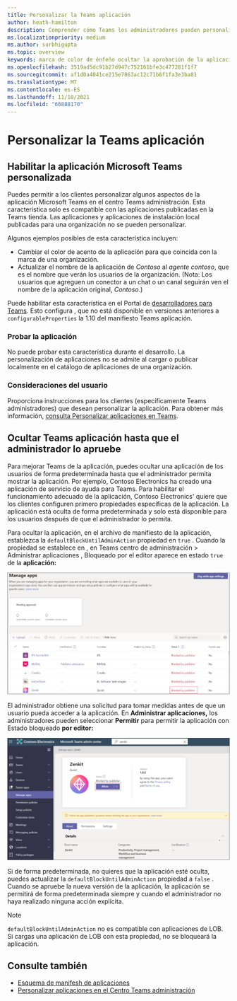 ```yaml
---
title: Personalizar la Teams aplicación
author: heath-hamilton
description: Comprender cómo Teams los administradores pueden personalizar la aplicación para su organización.
ms.localizationpriority: medium
ms.author: surbhigupta
ms.topic: overview
keywords: marca de color de énfeño ocultar la aprobación de la aplicación
ms.openlocfilehash: 3519ad5dc91b27d947c752161bfe3c477281f1f7
ms.sourcegitcommit: af1d0a4041ce215e7863ac12c71b6f1fa3e3ba81
ms.translationtype: MT
ms.contentlocale: es-ES
ms.lasthandoff: 11/10/2021
ms.locfileid: "60888170"
---
```

# <a name="customize-your-teams-app"></a>Personalizar la Teams aplicación

## <a name="enable-your-microsoft-teams-app-to-be-customized"></a>Habilitar la aplicación Microsoft Teams personalizada

Puedes permitir a los clientes personalizar algunos aspectos de la aplicación Microsoft Teams en el centro Teams administración. Esta característica solo es compatible con las aplicaciones publicadas en la Teams tienda. Las aplicaciones y aplicaciones de instalación local publicadas para una organización no se pueden personalizar.

Algunos ejemplos posibles de esta característica incluyen:

* Cambiar el color de acento de la aplicación para que coincida con la marca de una organización.
* Actualizar el nombre de la aplicación de *Contoso* al *agente contoso*, que es el nombre que verán los usuarios de la organización. (Nota: Los usuarios que agreguen un conector a un chat o un canal seguirán ven el nombre de la aplicación original, *Contoso*.)

Puede habilitar esta característica en el Portal de [desarrolladores para Teams](https://dev.teams.microsoft.com/home). Esto configura , que no está disponible en versiones anteriores a `configurableProperties` la 1.10 del manifiesto Teams aplicación.

### <a name="test-your-app"></a>Probar la aplicación

No puede probar esta característica durante el desarrollo. La personalización de aplicaciones no se admite al cargar o publicar localmente en el catálogo de aplicaciones de una organización.

### <a name="user-considerations"></a>Consideraciones del usuario

Proporciona instrucciones para los clientes (específicamente Teams administradores) que desean personalizar la aplicación. Para obtener más información, [consulta Personalizar aplicaciones en Teams](/MicrosoftTeams/customize-apps).

## <a name="hide-teams-app-until-admin-approves"></a>Ocultar Teams aplicación hasta que el administrador lo apruebe

Para mejorar Teams de la aplicación, puedes ocultar una aplicación de los usuarios de forma predeterminada hasta que el administrador permita mostrar la aplicación. Por ejemplo, Contoso Electronics ha creado una aplicación de servicio de ayuda para Teams. Para habilitar el funcionamiento adecuado de la aplicación, Contoso Electronics' quiere que los clientes configuren primero propiedades específicas de la aplicación. La aplicación está oculta de forma predeterminada y solo está disponible para los usuarios después de que el administrador lo permita.

Para ocultar la aplicación, en el archivo de manifiesto de la aplicación, establezca la `defaultBlockUntilAdminAction` propiedad en `true` . Cuando la propiedad se establece en , en Teams centro de administración > Administrar aplicaciones , Bloqueado por el editor aparece en estado `true` de la **aplicación:**  

![Administrar aplicaciones bloqueadas por el editor](../../assets/images/apps-in-meetings/manageappsblockedapps.png)

El administrador obtiene una solicitud para tomar medidas antes de que un usuario pueda acceder a la aplicación. En **Administrar aplicaciones,** los administradores pueden seleccionar **Permitir** para permitir la aplicación con Estado bloqueado **por editor:**

![Administrar aplicaciones](../../assets/images/apps-in-meetings/manageapp.png)

Si de forma predeterminada, no quieres que la aplicación esté oculta, puedes actualizar la `defaultBlockUntilAdminAction` propiedad a `false` . Cuando se apruebe la nueva versión de la aplicación, la aplicación se permitirá de forma predeterminada siempre y cuando el administrador no haya realizado ninguna acción explícita.

> [!NOTE]
> `defaultBlockUntilAdminAction` no es compatible con aplicaciones de LOB. Si cargas una aplicación de LOB con esta propiedad, no se bloqueará la aplicación.

## <a name="see-also"></a>Consulte también

* [Esquema de manifesh de aplicaciones](/MicrosoftTeams/manifest-schema)
* [Personalizar aplicaciones en el Centro Teams administración](/MicrosoftTeams/customize-apps)

